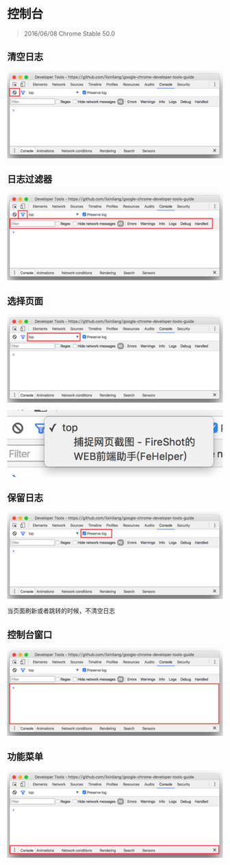 <!--
[console]
-->
# 控制台
> 2016/06/08 Chrome Stable 50.0

<!--
-->
## 清空日志

![](../images/4/1.png)

<!--
-->
## 日志过滤器

![](../images/4/2.png)

<!--
[iframe]
-->
## 选择页面

![](../images/4/3.png)

![](../images/4/3-1.png)

<!--
-->
## 保留日志

![](../images/4/4.png)

当页面刷新或者跳转的时候，不清空日志

<!--
-->
## 控制台窗口

![](../images/4/5.png)

<!--
-->
## 功能菜单

![](../images/4/6.png)
